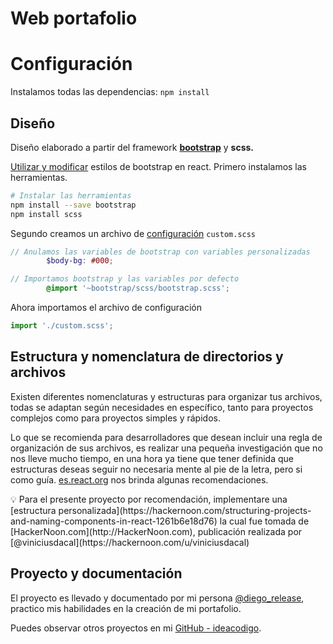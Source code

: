 # Web portafolio

# Configuración

Instalamos todas las dependencias: `npm install`

## Diseño

Diseño elaborado a partir del framework **[bootstrap](https://getbootstrap.com/docs/5.1/getting-started/introduction/)** y **scss.** 

[Utilizar y modificar](https://www.oscarlijo.com/blog/usar-bootstrap-en-react/) estilos de bootstrap en react. Primero instalamos las herramientas.

```bash
# Instalar las herramientas
npm install --save bootstrap
npm install scss
```

Segundo creamos un archivo de [configuración](https://getbootstrap.com/docs/5.1/customize/sass/) `custom.scss`

```scss
// Anulamos las variables de bootstrap con variables personalizadas
		$body-bg: #000;

// Importamos bootstrap y las variables por defecto
		@import '~bootstrap/scss/bootstrap.scss';
```

Ahora importamos el archivo de configuración

```jsx
import './custom.scss';
```

## Estructura y nomenclatura de directorios y archivos

Existen diferentes nomenclaturas y estructuras para organizar tus archivos, todas se adaptan según necesidades en específico, tanto para proyectos complejos como para proyectos simples y rápidos.

Lo que se recomienda para desarrolladores que desean incluir una regla de organización de sus archivos, es realizar una pequeña investigación que no nos lleve mucho tiempo, en una hora ya tiene que tener definida que estructuras deseas seguir no necesaria mente al pie de la letra, pero si como guía. [es.react.org](https://es.reactjs.org/docs/faq-structure.html) nos brinda algunas recomendaciones.

<aside>
💡 Para el presente proyecto por recomendación, implementare una [estructura personalizada](https://hackernoon.com/structuring-projects-and-naming-components-in-react-1261b6e18d76) la cual fue tomada de [HackerNoon.com](http://HackerNoon.com), publicación realizada por [@viniciusdacal](https://hackernoon.com/u/viniciusdacal)

</aside>

## Proyecto y documentación

El proyecto es llevado y documentado por mi persona [@diego_release](https://www.instagram.com/diego_release/), practico mis habilidades en la creación de mi portafolio. 

Puedes observar otros proyectos en mi [GitHub - ideacodigo](https://github.com/ideacodigo).